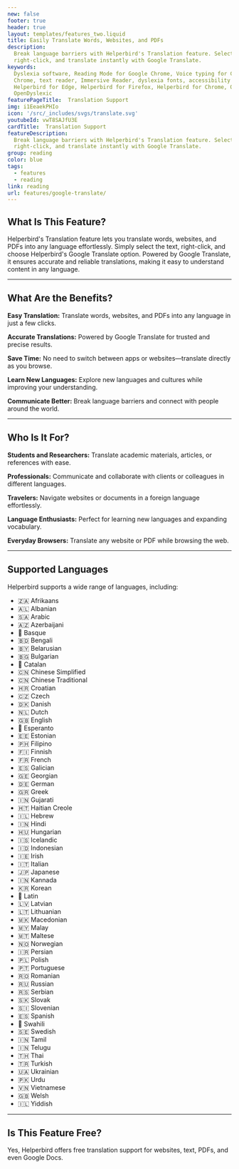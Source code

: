 ```yaml
---
new: false
footer: true
header: true
layout: templates/features_two.liquid
title: Easily Translate Words, Websites, and PDFs
description:
  Break language barriers with Helperbird's Translation feature. Select text on any website or PDF,
  right-click, and translate instantly with Google Translate.
keywords:
  Dyslexia software, Reading Mode for Google Chrome, Voice typing for Chrome, Text to speech for
  Chrome, text reader, Immersive Reader, dyslexia fonts, accessibility software, dyslexia software,
  Helperbird for Edge, Helperbird for Firefox, Helperbird for Chrome, Opendyslexic for Chrome,
  OpenDyslexic
featurePageTitle:  Translation Support
img: i1EeaekPHIo
icon: '/src/_includes/svgs/translate.svg'
youtubeId: vwT8SAJfU3E
cardTitle:  Translation Support
featureDescription:
  Break language barriers with Helperbird's Translation feature. Select text on any website or PDF,
  right-click, and translate instantly with Google Translate.
group: reading
color: blue
tags:
  - features
  - reading
link: reading
url: features/google-translate/
---
```



## What Is This Feature?

Helperbird's Translation feature lets you translate words, websites, and PDFs into any language effortlessly. Simply select the text, right-click, and choose Helperbird's Google Translate option. Powered by Google Translate, it ensures accurate and reliable translations, making it easy to understand content in any language.

---

## What Are the Benefits?


**Easy Translation:** Translate words, websites, and PDFs into any language in just a few clicks.  

**Accurate Translations:** Powered by Google Translate for trusted and precise results.  

**Save Time:** No need to switch between apps or websites—translate directly as you browse.  

**Learn New Languages:** Explore new languages and cultures while improving your understanding.  

**Communicate Better:** Break language barriers and connect with people around the world.

---

## Who Is It For?


**Students and Researchers:** Translate academic materials, articles, or references with ease.  

**Professionals:** Communicate and collaborate with clients or colleagues in different languages.  

**Travelers:** Navigate websites or documents in a foreign language effortlessly.  

**Language Enthusiasts:** Perfect for learning new languages and expanding vocabulary.  

**Everyday Browsers:** Translate any website or PDF while browsing the web.

---

## Supported Languages

Helperbird supports a wide range of languages, including:

- 🇿🇦 Afrikaans  
- 🇦🇱 Albanian  
- 🇸🇦 Arabic  
- 🇦🇿 Azerbaijani  
- 🏴 Basque  
- 🇧🇩 Bengali  
- 🇧🇾 Belarusian  
- 🇧🇬 Bulgarian  
- 🏴 Catalan  
- 🇨🇳 Chinese Simplified  
- 🇨🇳 Chinese Traditional  
- 🇭🇷 Croatian  
- 🇨🇿 Czech  
- 🇩🇰 Danish  
- 🇳🇱 Dutch  
- 🇬🇧 English  
- 🏴 Esperanto  
- 🇪🇪 Estonian  
- 🇵🇭 Filipino  
- 🇫🇮 Finnish  
- 🇫🇷 French  
- 🇪🇸 Galician  
- 🇬🇪 Georgian  
- 🇩🇪 German  
- 🇬🇷 Greek  
- 🇮🇳 Gujarati  
- 🇭🇹 Haitian Creole  
- 🇮🇱 Hebrew  
- 🇮🇳 Hindi  
- 🇭🇺 Hungarian  
- 🇮🇸 Icelandic  
- 🇮🇩 Indonesian  
- 🇮🇪 Irish  
- 🇮🇹 Italian  
- 🇯🇵 Japanese  
- 🇮🇳 Kannada  
- 🇰🇷 Korean  
- 🏴 Latin  
- 🇱🇻 Latvian  
- 🇱🇹 Lithuanian  
- 🇲🇰 Macedonian  
- 🇲🇾 Malay  
- 🇲🇹 Maltese  
- 🇳🇴 Norwegian  
- 🇮🇷 Persian  
- 🇵🇱 Polish  
- 🇵🇹 Portuguese  
- 🇷🇴 Romanian  
- 🇷🇺 Russian  
- 🇷🇸 Serbian  
- 🇸🇰 Slovak  
- 🇸🇮 Slovenian  
- 🇪🇸 Spanish  
- 🏴 Swahili  
- 🇸🇪 Swedish  
- 🇮🇳 Tamil  
- 🇮🇳 Telugu  
- 🇹🇭 Thai  
- 🇹🇷 Turkish  
- 🇺🇦 Ukrainian  
- 🇵🇰 Urdu  
- 🇻🇳 Vietnamese  
- 🇬🇧 Welsh  
- 🇮🇱 Yiddish  

---

## Is This Feature Free?

Yes, Helperbird offers free translation support for websites, text, PDFs, and even Google Docs.
